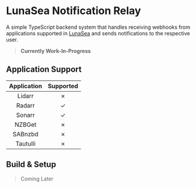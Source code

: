 # LunaSea Notification Relay

A simple TypeScript backend system that handles receiving webhooks from applications supported in [LunaSea](https://github.com/CometTools/LunaSea) and sends notifications to the respective user.

> **Currently Work-In-Progress**

## Application Support

| Application | Supported |
| :---------: | :-------: |
|   Lidarr    |  &cross;  |
|   Radarr    |  &check;  |
|   Sonarr    |  &check;  |
|   NZBGet    |  &cross;  |
|   SABnzbd   |  &cross;  |
|  Tautulli   |  &cross;  |

## Build & Setup

> Coming Later
